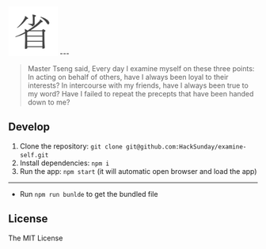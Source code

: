 <img src="./src/logo.png" width="100" />
---

> Master Tseng said, Every day I examine myself on these three points:
> In acting on behalf of others, have I always been loyal to their interests?
> In intercourse with my friends, have I always been true to my word?
> Have I failed to repeat the precepts that have been handed down to me?

## Develop

1. Clone the repository: `git clone git@github.com:HackSunday/examine-self.git`
2. Install dependencies: `npm i`
3. Run the app: `npm start` (it will automatic open browser and load the app)

---

- Run `npm run bunlde` to get the bundled file

## License

The MIT License
